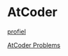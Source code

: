 # AtCoder

[profiel](https://atcoder.jp/user/Johniel)

[AtCoder Problems](https://kenkoooo.com/atcoder/?user=Johniel&rivals=&kind=category)
